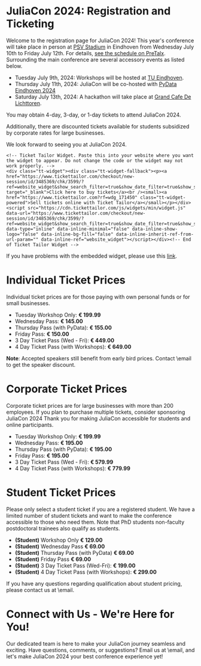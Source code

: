 # JuliaCon 2024: Registration and Ticketing

Welcome to the registration page for JuliaCon 2024! This year's conference will take place in person at [PSV Stadium](/2024/venue) in Eindhoven from Wednesday July 10th to Friday July 12th.
For details, [see the schedule on PreTalx](https://pretalx.com/juliacon2024/schedule/). Surrounding the main conference are several accessory events as listed below.

* Tuesday July 9th, 2024: Workshops will be hosted at [TU Eindhoven](https://www.tue.nl/en/).
* Thursday July 11th, 2024: JuliaCon will be co-hosted with [PyData Eindhoven 2024](https://pydata.org/eindhoven2024)
* Saturday July 13th, 2024: A hackathon will take place at [Grand Cafe De Lichttoren](https://delichttoren.nl/en/).

You may obtain 4-day, 3-day, or 1-day tickets to attend JuliaCon 2024.

Additionally, there are discounted tickets available for students subsidized by corporate rates for large businesses.

We look forward to seeing you at JuliaCon 2024.

~~~
<!-- Ticket Tailor Widget. Paste this into your website where you want the widget to appear. Do not change the code or the widget may not work properly. -->
<div class="tt-widget"><div class="tt-widget-fallback"><p><a href="https://www.tickettailor.com/checkout/new-session/id/3485369/chk/3599/?ref=website_widget&show_search_filter=true&show_date_filter=true&show_sort=true" target="_blank">Click here to buy tickets</a><br /><small><a href="https://www.tickettailor.com?rf=wdg_171450" class="tt-widget-powered">Sell tickets online with Ticket Tailor</a></small></p></div><script src="https://cdn.tickettailor.com/js/widgets/min/widget.js" data-url="https://www.tickettailor.com/checkout/new-session/id/3485369/chk/3599/?ref=website_widget&show_search_filter=true&show_date_filter=true&show_sort=true" data-type="inline" data-inline-minimal="false" data-inline-show-logo="false" data-inline-bg-fill="false" data-inline-inherit-ref-from-url-param="" data-inline-ref="website_widget"></script></div><!-- End of Ticket Tailor Widget -->
~~~

If you have problems with the embedded widget, please use this [link](https://www.tickettailor.com/events/numfocus1/1114995#).
# Individual Ticket Prices

Individual ticket prices are for those paying with own personal funds or for small businesses.

- Tuesday Workshop Only: **€ 199.99**
- Wednesday Pass: **€ 145.00**
- Thursday Pass (with PyData): **€ 155.00**
- Friday Pass: **€ 150.00**
- 3 Day Ticket Pass (Wed - Fri): **€ 449.00**
- 4 Day Ticket Pass (with Workshops): **€ 649.00**

**Note**: Accepted speakers still benefit from early bird prices. Contact \email to get the speaker discount.

# Corporate Ticket Prices

Corporate ticket prices are for large businesses with more than 200 employees.
If you plan to purchase multiple tickets, consider sponsoring JuliaCon 2024
Thank you for making JuliaCon accessible for students and online participants.

- Tuesday Workshop Only: **€ 199.99**
- Wednesday Pass: **€ 195.00**
- Thursday Pass (with PyData): **€ 195.00**
- Friday Pass: **€ 195.00**
- 3 Day Ticket Pass (Wed - Fri): **€ 579.99**
- 4 Day Ticket Pass (with Workshops): **€ 779.99**

# Student Ticket Prices

Please only select a student ticket if you are a registered student. We have a limited number of student tickets and want to make the conference accessible to those who need them. Note that PhD students non-faculty postdoctoral trainees also qualify as students.

- **(Student)** Workshop Only **€ 129.00**
- **(Student)** Wednesday Pass **€ 69.00**
- **(Student)** Thursday Pass (with PyData) **€ 69.00**
- **(Student)** Friday Pass **€ 69.00**
- **(Student)** 3 Day Ticket Pass (Wed-Fri): **€ 199.00**
- **(Student)** 4 Day Ticket Pass (with Workshops): **€ 299.00**

If you have any questions regarding qualification about student pricing, please contact us at \email.

# Connect with Us - We're Here for You!

Our dedicated team is here to make your JuliaCon journey seamless and exciting. Have questions, comments, or suggestions? Email us at \email, and let's make JuliaCon 2024 your best conference experience yet!
